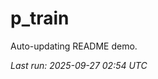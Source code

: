 # p_train

Auto-updating README demo.

<!--START_SECTION:status-->
_Last run: 2025-09-27 02:54 UTC_
<!--END_SECTION:status-->



























































































































































































































































































































































































































































































































































































































































































































































































































































































